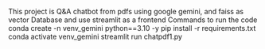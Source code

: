 This project is Q&A chatbot from pdfs using google gemini, and faiss as vector Database and use streamlit as a frontend
Commands to run the code 
conda create -n venv_gemini python==3.10 -y
pip install -r requirements.txt
conda activate venv_gemini
streamlit run chatpdf1.py
